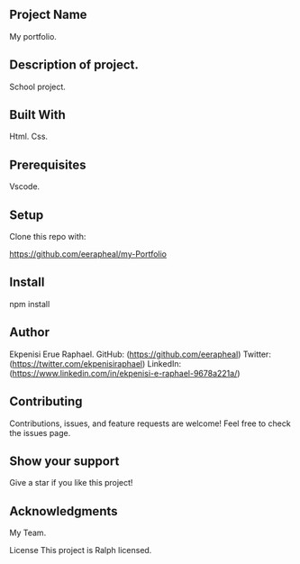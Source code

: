 ## Project Name
My portfolio.

## Description of project.
School project.

## Built With
Html. Css.

## Prerequisites
Vscode.

## Setup
Clone this repo with:

https://github.com/eerapheal/my-Portfolio

## Install
npm install

## Author
Ekpenisi Erue Raphael. GitHub: (https://github.com/eerapheal) Twitter: (https://twitter.com/ekpenisiraphael) LinkedIn: (https://www.linkedin.com/in/ekpenisi-e-raphael-9678a221a/)

## Contributing
Contributions, issues, and feature requests are welcome! Feel free to check the issues page.

## Show your support
Give a star if you like this project!

## Acknowledgments
My Team.

License
This project is Ralph licensed.
